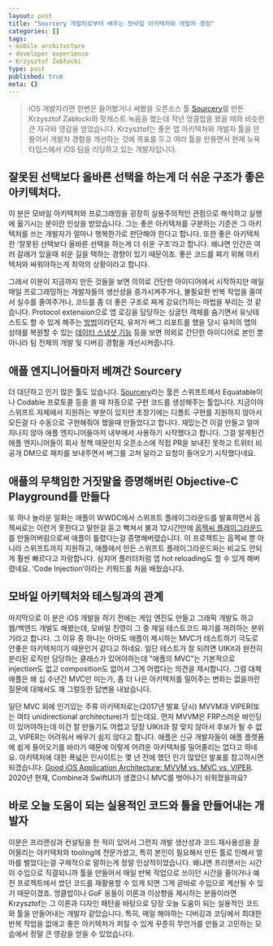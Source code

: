 ```yaml
---
layout: post
title: "Sourcery 개발자로부터 배우는 모바일 아키텍처와 개발자 경험"
categories: []
tags:
- mobile architecture
- developer experience
- Krzysztof Zabłocki
type: post
published: true
meta: {}
---
```


> iOS 개발자라면 한번은 들어봤거나 써봤을 오픈소스 툴 [Sourcery](https://github.com/krzysztofzablocki/Sourcery)를 만든 Krzysztof Zabłocki와 팟캐스트 녹음을 했는데 작년 엉클밥을 봤을 때와 비슷한 큰 자극와 영감을 얻었습니다. Krzysztof는 좋은 앱 아키텍처와 개발자 툴을 만들어서 개발자 경험을 개선하는 것에 목표를 두고 여러 툴을 만들면서 현재 뉴욕타임스에서 iOS 팀을 리딩하고 있는 개발자입니다.

## 잘못된 선택보다 올바른 선택을 하는게 더 쉬운 구조가 좋은 아키텍처다.

이 분은 모바일 아키텍처와 프로그래밍을 굉장히 실용주의적인 관점으로 해석하고 실행에 옮기시는 분이란 인상을 받았습니다. 그는 좋은 아키텍처를 구분하는 기준은 그 아키텍처를 쓰는 개발자가 얼마나 행복한가로 판단해야 한다고 합니다. 또한 좋은 아키텍처란 ‘잘못된 선택보다 올바른 선택을 하는게 더 쉬운 구조’라고 합니다. 왜냐면 인간은 여러 갈래가 있을때 쉬운 길을 택하는 경향이 있기 때문이죠. 좋은 코드를 짜기 위해 아키텍처와 싸워야하는게 최악의 상황이라고 합니다.

그래서 이분이 지금까지 만든 것들을 보면 의의로 간단한 아이디어에서 시작하지만 매일 매일 프로그래밍하는 개발자들의 생산성을 증가시켜주거나, 불필요한 반복 작업을 줄여서 실수를 줄여주거나, 코드를 좀 더 좋은 구조로 짜게 강요(?)하는 마법을 부리는 것 같습니다. Protocol extension으로 앱 로깅을 담당하는 싱글턴 객체를 숨기면서 유닛테스트도 할 수 있게 해주는 [방법](http://merowing.info/2016/07/logging-in-swift/)이라던지, 유저가 버그 리포트를 했을 당시 유저의 앱의 상태를 복원할 수 있는 [데이터 스냅샷 기능](http://merowing.info/2019/07/straighforward-data-snapshots/) 등을 보면 의외로 간단한 아이디어로 본인 뿐 아니라 팀 전체의 개발 및 디버깅 경험을 개선시켜줍니다. 

## 애플 엔지니어들마저 베껴간 Sourcery

더 대단하고 인기 많은 툴도 있습니다. [Sourcery](https://github.com/krzysztofzablocki/Sourcery)라는 툴은 스위프트에서 Equatable이나 Codable 프로토콜 등을 쓸 때 자동으로 구현 코드를 생성해주는 툴입니다. 지금이야 스위프트 자체에서 지원하는 부분이 있지만 초창기에는 디폴트 구현를 지원하지 않아서 모든걸 다 수동으로 구현해줘야 했을때 만들었다고 합니다. 재밌는건 이걸 만들고 얼마 지나지 않아 애플 엔지니어들마저 내부에서 사용하기 시작했다고 합니다. 그걸 알게된건 애플 엔지니어들이 회사 정책 때문인지 오픈소스에 직접 PR을 보내진 못하고 트위터 비공개 DM으로 패치를 보내주면서 버그를 고쳐 달라고 요청이 들어오기 시작했다네요.

## 애플의 무책임한 거짓말을 증명해버린 Objective-C Playground를 만들다

또 하나 놀라운 일화는 애플이 WWDC에서 스위프트 플레이그라운드를 발표하면서 옵젝씨로는 이런거 못한다고 말한걸 듣고 빡쳐서 불과 12시간만에 [옵젝씨 플레이그라운드](https://github.com/krzysztofzablocki/Playgrounds)를 만들어버림으로써 애플이 틀렸다는걸 증명해버렸습니다. 이 프로젝트는 옵젝씨 뿐 아니라 스위프트까지 지원하고, 애플에서 만든 스위프트 플레이그라운드와는 비교도 안되게 훨씬 빠르다고 자랑합니다. 심지어 플러터처럼 앱 hot reloading도 할 수 있게 해버렸네요. ‘Code Injection’이라는 키워드를 처음 배웠습니다.

## 모바일 아키텍처와 테스팅과의 관계

마지막으로 이 분은 iOS 개발을 하기 전에는 게임 엔진도 만들고 그래픽 개발도 하고 웹/백엔드 개발도 해봤는데, 모바일 진영이 그 중 제일 테스트코드 짜기를 꺼려하는 분위기라고 합니다. 그 이유 중 하나는 아마도 애플이 제시하는 MVC가 테스트하기 극도로 안좋은 아키텍처이기 때문인거 같다고 하네요. 일단 테스트가 잘 되려면 UIKit과 완전히 분리된 로직만 담당하는 클래스가 있어야하는데 "애플의 MVC"는 기본적으로 injection도 없고 composition도 없어서 그게 어렵다는 의견을 제시합니다. 그럼 대체 애플은 왜 십 수년간 MVC만 미는가, 좀 더 나은 아키텍처를 밀어주는 변화는 없을까란 질문에 대해서도 꽤 그럴듯한 답변을 내놨습니다. 

일단 MVC 외에 인기있는 주류 아키텍처로는(2017년 발표 당시) MVVM과 VIPER(또는 여타 unidirectional architecture)가 있는데요. 먼저 MVVM은 FRP스러운 바인딩이 있어야하는데 이건 잘 만들기도 어렵고 당장 UIKit과 잘 맞지 않아서 후보가 될 수 없고, VIPER는 어려워서 배우기 쉽지 않다고 합니다. 애플은 신규 개발자들이 애플 플랫폼에 쉽게 들어오기를 바라기 때문에 이렇게 어려운 아키텍처를 밀어줄리는 없다고 하네요. 아키텍처에 대한 폭넓은 인사이트는 몇 년 전에 했던 인기 많았던 발표를 참고하시면 되겠습니다. [Good iOS Application Architecture: MVVM vs. MVC vs. VIPER](https://academy.realm.io/posts/krzysztof-zablocki-mDevCamp-ios-architecture-mvvm-mvc-viper). 2020년 현재, Combine과 SwiftUI가 생겼으니 MVC를 벗어나기 쉬워졌을까요?

## 바로 오늘 도움이 되는 실용적인 코드와 툴을 만들어내는 개발자

이분은 프리랜싱과 컨설팅을 한 적이 있어서 그런지 개발 생산성과 코드 재사용성을 끌어올리는 아키텍처와 tooling에 전문가셨고, 특히 본인이 필요해서 만든 툴로 인해서 얼마를 벌었다는걸 구체적으로 말하는게 정말 인상적이었습니다. 왜냐면 프리랜서는 시간이 수입으로 직결되니까 툴을 만들어서 매일 반복 작업으로 쓰이던 시간을 줄이거나 예전 프로젝트에서 썼던 코드를 재활용할 수 있게 되면 그게 곧바로 수입으로 계산될 수 있기 때문이겠죠. 엉클밥이나 GoF 옹들이 이론과 이상향을 제시하는 분들이라면 Krzysztof는 그 이론과 디자인 패턴을 바탕으로 당장 오늘 도움이 되는 실용적인 코드와 툴을 만들어내는 개발자 같았습니다. 특히, 매일 해야하는 디버깅과 코딩에서 최대한 반복 작업을 없애고 좋은 아키텍처가 퍼질 수 있게 꾸준히 무언가를 만들고 고민하는 모습에서 정말 큰 영감을 얻을 수 있었습니다.
